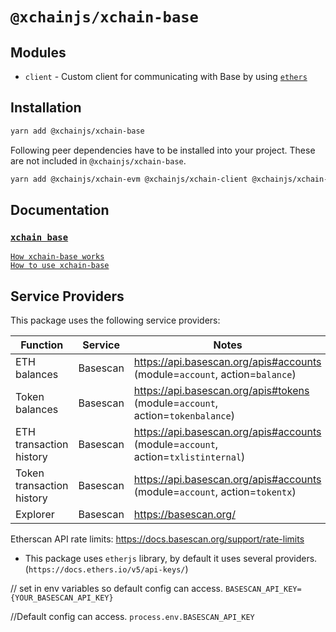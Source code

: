 # `@xchainjs/xchain-base`

## Modules

- `client` - Custom client for communicating with Base by using [`ethers`](https://github.com/ethers-io/ethers.js)

## Installation

```sh
yarn add @xchainjs/xchain-base
```

Following peer dependencies have to be installed into your project. These are not included in `@xchainjs/xchain-base`.

```sh
yarn add @xchainjs/xchain-evm @xchainjs/xchain-client @xchainjs/xchain-crypto @xchainjs/xchain-util axios ethers
```

## Documentation

### [`xchain base`](http://docs.xchainjs.org/xchain-client/xchain-base/)

[`How xchain-base works`](http://docs.xchainjs.org/xchain-client/xchain-base/how-it-works.html)\
[`How to use xchain-base`](http://docs.xchainjs.org/xchain-client/xchain-base/how-to-use.html)

## Service Providers

This package uses the following service providers:

| Function                  | Service   | Notes                                                                              |
| ------------------------- | --------- | ---------------------------------------------------------------------------------- |
| ETH balances              | Basescan | https://api.basescan.org/apis#accounts (module=`account`, action=`balance`)        |
| Token balances            | Basescan | https://api.basescan.org/apis#tokens (module=`account`, action=`tokenbalance`)     |
| ETH transaction history   | Basescan | https://api.basescan.org/apis#accounts (module=`account`, action=`txlistinternal`) |
| Token transaction history | Basescan | https://api.basescan.org/apis#accounts (module=`account`, action=`tokentx`)        |
| Explorer                  | Basescan | https://basescan.org/                                                              |

Etherscan API rate limits: https://docs.basescan.org/support/rate-limits

- This package uses `etherjs` library, by default it uses several providers. (`https://docs.ethers.io/v5/api-keys/`)

// set in env variables so default config can access.
`BASESCAN_API_KEY={YOUR_BASESCAN_API_KEY}`

//Default config can access.
`process.env.BASESCAN_API_KEY`
